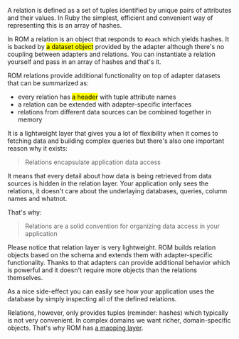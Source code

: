 A relation is defined as a set of tuples identified by unique pairs of attributes
and their values. In Ruby the simplest, efficient and convenient way of
representing this is an array of hashes.

In ROM a relation is an object that responds to `#each` which yields hashes. It
is backed by <mark>a dataset object</mark> provided by the adapter although
there's no coupling between adapters and relations. You can instantiate a
relation yourself and pass in an array of hashes and that's it.

ROM relations provide additional functionality on top of adapter datasets that
can be summarized as:

* every relation has <mark>a header</mark> with tuple attribute names
* a relation can be extended with adapter-specific interfaces
* relations from different data sources can be combined together in memory

It is a lightweight layer that gives you a lot of flexibility when it comes to
fetching data and building complex queries but there's also one important reason
why it exists:

> Relations encapsulate application data access

It means that every detail about how data is being retrieved from data sources
is hidden in the relation layer. Your application only sees the relations, it
doesn't care about the underlaying databases, queries, column names and whatnot.

That's why:

> Relations are a solid convention for organizing data access in your application

Please notice that relation layer is very lightweight. ROM builds relation
objects based on the schema and extends them with adapter-specific functionality.
Thanks to that adapters can provide additional behavior which is powerful and
it doesn't require more objects than the relations themselves.

As a nice side-effect you can easily see how your application uses the
database by simply inspecting all of the defined relations.

Relations, however, only provides tuples (reminder: hashes) which typically is
not very convenient. In complex domains we want richer, domain-specific objects.
That's why ROM has [a mapping layer](/introduction/mappers).
